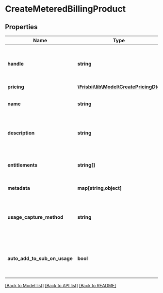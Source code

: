# CreateMeteredBillingProduct

## Properties
Name | Type | Description | Notes
------------ | ------------- | ------------- | -------------
**handle** | **string** | Handle of metered billing product. Unique per account | 
**pricing** | [**\Frisbii\lib\Model\CreatePricingDto**](CreatePricingDto.md) |  | 
**name** | **string** | Name of metered billing product. | 
**description** | **string** | Optional description of metered billing product | [optional] 
**entitlements** | **string[]** | Entitlements for this metered billing product. | [optional] 
**metadata** | **map[string,object]** | Custom metadata. | [optional] 
**usage_capture_method** | **string** | The method used to capture usage for this metered billing product. | 
**auto_add_to_sub_on_usage** | **bool** | Automatically add this product to a subscription when usage is recorded | [optional] 

[[Back to Model list]](../../README.md#documentation-for-models) [[Back to API list]](../../README.md#documentation-for-api-endpoints) [[Back to README]](../../README.md)

